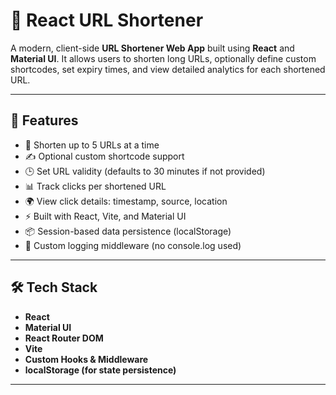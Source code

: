 # 🔗 React URL Shortener

A modern, client-side **URL Shortener Web App** built using **React** and **Material UI**. It allows users to shorten long URLs, optionally define custom shortcodes, set expiry times, and view detailed analytics for each shortened URL.

---

## 🚀 Features

- 🔗 Shorten up to 5 URLs at a time
- ✍️ Optional custom shortcode support
- 🕒 Set URL validity (defaults to 30 minutes if not provided)
- 📊 Track clicks per shortened URL
- 🌍 View click details: timestamp, source, location
- ⚡ Built with React, Vite, and Material UI
- 📦 Session-based data persistence (localStorage)
- 🔐 Custom logging middleware (no console.log used)


---

## 🛠️ Tech Stack

- **React**
- **Material UI**
- **React Router DOM**
- **Vite**
- **Custom Hooks & Middleware**
- **localStorage (for state persistence)**

---



